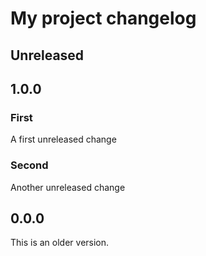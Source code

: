 # My project changelog

## Unreleased

## 1.0.0

### First

A first unreleased change

### Second

Another unreleased change

## 0.0.0

This is an older version.

